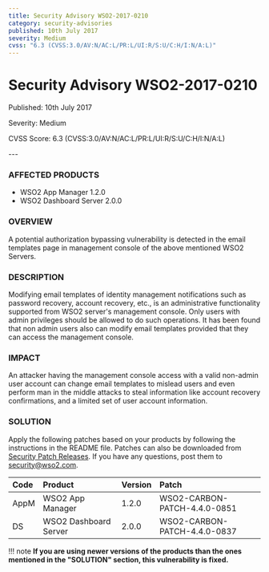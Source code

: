 ```yaml
---
title: Security Advisory WSO2-2017-0210
category: security-advisories
published: 10th July 2017
severity: Medium
cvss: "6.3 (CVSS:3.0/AV:N/AC:L/PR:L/UI:R/S:U/C:H/I:N/A:L)"
---
```


# Security Advisory WSO2-2017-0210

<p class="doc-info">Published: 10th July 2017</p>
<p class="doc-info">Severity: Medium</p>
<p class="doc-info">CVSS Score: 6.3 (CVSS:3.0/AV:N/AC:L/PR:L/UI:R/S:U/C:H/I:N/A:L)</p>
---

### AFFECTED PRODUCTS
* WSO2 App Manager 1.2.0
* WSO2 Dashboard Server 2.0.0


### OVERVIEW
A potential authorization bypassing vulnerability is detected in the email templates page in  management console of the above mentioned WSO2 Servers.


### DESCRIPTION
Modifying email templates of identity management notifications such as password recovery, account recovery, etc., is an administrative functionality supported from WSO2 server's management console. Only users with admin privileges should be allowed to do such operations. It has been found that non admin users also can modify email templates provided that they can access the management console.


### IMPACT
An attacker having the management console access with a valid non-admin user account can change email templates to mislead users and even perform man in the middle attacks to steal information like account recovery confirmations, and a limited set of user account information.


### SOLUTION
Apply the following patches based on your products by following the instructions in the README file. Patches can also be downloaded from [Security Patch Releases](https://wso2.com/security-patch-releases/). If you have any questions, post them to <security@wso2.com>.


| **Code** | **Product**          | **Version** | **Patch**                    |
| :--- | :------ | :------ | :---- |
| AppM | WSO2 App Manager | 1.2.0 | WSO2-CARBON-PATCH-4.4.0-0851 |
| DS | WSO2 Dashboard Server | 2.0.0 | WSO2-CARBON-PATCH-4.4.0-0837 |


!!! note
    **If you are using newer versions of the products than the ones mentioned in the "SOLUTION" section, this vulnerability is fixed.**

